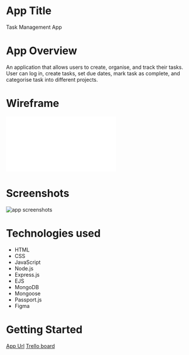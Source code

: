 # App Title

Task Management App

# App Overview

An application that allows users to create, organise, and track their tasks. User can log in, create tasks, set due dates, mark task as complete, and categorise task into different projects.

# Wireframe

![hifi wireframe](public/docs/TaskTracker%20Wireframe.pdf)

# Screenshots

![app screenshots]()

# Technologies used

- HTML
- CSS
- JavaScript
- Node.js
- Express.js
- EJS
- MongoDB
- Mongoose
- Passport.js
- Figma

# Getting Started

[App Url]()
[Trello board](https://trello.com/b/n6fC5Nhs/task-manager)
